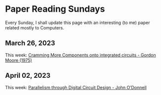 # Paper Reading Sundays

Every Sunday, I shall update this page with an interesting (to me) paper related
mostly to Computers. 

## March 26, 2023

This week: [Cramming More Components onto integrated circuits - Gordon Moore (1975)](https://www.cs.utexas.edu/~fussell/courses/cs352h/papers/moore.pdf)

## April 02, 2023

This week: [Parallelism through Digital Circuit Design - John O’Donnell](https://drops.dagstuhl.de/opus/volltexte/2008/1372/pdf/07361.ODonnellJohn.Paper.1372.pdf)
